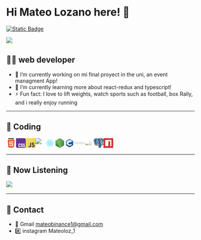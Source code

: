 # Hi Mateo Lozano here!  👋


[![Static Badge](https://img.shields.io/badge/follow%20me%20%20-%23000?style=flat-square&logo=instagram&logoSize=auto&label=Mateoloz_1&link=https%3A%2F%2Fwww.instagram.com%2Fmateoloz_1%2F)](https://www.instagram.com/mateoloz_1/)

<img src="https://media1.giphy.com/media/v1.Y2lkPTc5MGI3NjExMWluNWxtNDJsbTMyazhydWV6NWhva2VkZmh5em9nbjJkbzY5ajNlNiZlcD12MV9pbnRlcm5hbF9naWZfYnlfaWQmY3Q9Zw/3ohc10GA6j4XrLWzZK/giphy.gif">

## 🧉🧉 web developer 


- 🔭 I’m currently working on mi final proyect in the uni, an event managment App!
- 🌱 I’m currently learning more about react-redux and typescript!
- ⚡ Fun fact: I love to lift weights, watch sports such as football, box Rally, and i really enjoy running

--- 
## 🧉 Coding 

<img align="left" width="26px" src="https://raw.githubusercontent.com/github/explore/80688e429a7d4ef2fca1e82350fe8e3517d3494d/topics/html/html.png?size=14"  />

<img align="left" width="26px" src="https://raw.githubusercontent.com/github/explore/8144ae7e9ec2274bdb8f76bdbdb6e6509538c7a8/topics/css/css.png?size=14">

<img align="left" width="26px" src="https://raw.githubusercontent.com/github/explore/80688e429a7d4ef2fca1e82350fe8e3517d3494d/topics/javascript/javascript.png?size=14">

<img align="left" width="26px" src="https://github.com/tailwindlabs.png?size=14">

<img align="left" width="26px" src="https://raw.githubusercontent.com/github/explore/80688e429a7d4ef2fca1e82350fe8e3517d3494d/topics/react/react.png?size=14">

<img align="left" width="26px" src="https://raw.githubusercontent.com/github/explore/80688e429a7d4ef2fca1e82350fe8e3517d3494d/topics/nodejs/nodejs.png?size=14">

<img align="left" width="26px" src="https://raw.githubusercontent.com/github/explore/f3e22f0dca2be955676bc70d6214b95b13354ee8/topics/c/c.png?size=14">

<img align="left" width="26px" src="https://raw.githubusercontent.com/github/explore/80688e429a7d4ef2fca1e82350fe8e3517d3494d/topics/express/express.png?size=14">

<img align="left" width="26px" src="https://raw.githubusercontent.com/github/explore/80688e429a7d4ef2fca1e82350fe8e3517d3494d/topics/mysql/mysql.png?size=14">

<img align="left" width="26px" src="https://raw.githubusercontent.com/github/explore/80688e429a7d4ef2fca1e82350fe8e3517d3494d/topics/postgresql/postgresql.png?size=14">

<img  width="26px" src="https://raw.githubusercontent.com/github/explore/80688e429a7d4ef2fca1e82350fe8e3517d3494d/topics/npm/npm.png?size=14">

---
## 🎵 Now Listening
<img src="https://spotify-now-listening.onrender.com/" width="400px">

---

## 📧 Contact

- 📧 Gmail mateobinance1@gmail.com
- #️⃣ instagram Mateoloz_1

